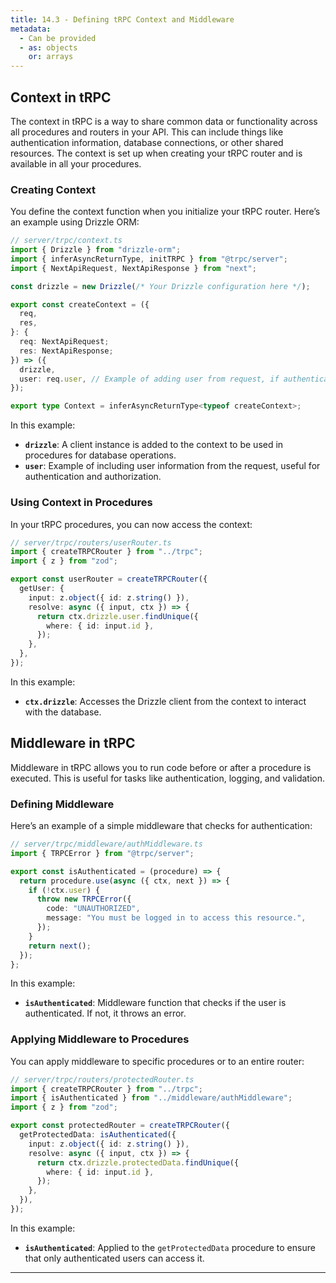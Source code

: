 ```yaml
---
title: 14.3 - Defining tRPC Context and Middleware
metadata:
  - Can be provided
  - as: objects
    or: arrays
---
```


## Context in tRPC

The context in tRPC is a way to share common data or functionality across all procedures and routers in your API. This can include things like authentication information, database connections, or other shared resources. The context is set up when creating your tRPC router and is available in all your procedures.

### Creating Context

You define the context function when you initialize your tRPC router. Here’s an example using Drizzle ORM:

```typescript
// server/trpc/context.ts
import { Drizzle } from "drizzle-orm";
import { inferAsyncReturnType, initTRPC } from "@trpc/server";
import { NextApiRequest, NextApiResponse } from "next";

const drizzle = new Drizzle(/* Your Drizzle configuration here */);

export const createContext = ({
  req,
  res,
}: {
  req: NextApiRequest;
  res: NextApiResponse;
}) => ({
  drizzle,
  user: req.user, // Example of adding user from request, if authenticated
});

export type Context = inferAsyncReturnType<typeof createContext>;
```

In this example:

- **`drizzle`**: A client instance is added to the context to be used in procedures for database operations.
- **`user`**: Example of including user information from the request, useful for authentication and authorization.

### Using Context in Procedures

In your tRPC procedures, you can now access the context:

```typescript
// server/trpc/routers/userRouter.ts
import { createTRPCRouter } from "../trpc";
import { z } from "zod";

export const userRouter = createTRPCRouter({
  getUser: {
    input: z.object({ id: z.string() }),
    resolve: async ({ input, ctx }) => {
      return ctx.drizzle.user.findUnique({
        where: { id: input.id },
      });
    },
  },
});
```

In this example:

- **`ctx.drizzle`**: Accesses the Drizzle client from the context to interact with the database.

## Middleware in tRPC

Middleware in tRPC allows you to run code before or after a procedure is executed. This is useful for tasks like authentication, logging, and validation.

### Defining Middleware

Here’s an example of a simple middleware that checks for authentication:

```typescript
// server/trpc/middleware/authMiddleware.ts
import { TRPCError } from "@trpc/server";

export const isAuthenticated = (procedure) => {
  return procedure.use(async ({ ctx, next }) => {
    if (!ctx.user) {
      throw new TRPCError({
        code: "UNAUTHORIZED",
        message: "You must be logged in to access this resource.",
      });
    }
    return next();
  });
};
```

In this example:

- **`isAuthenticated`**: Middleware function that checks if the user is authenticated. If not, it throws an error.

### Applying Middleware to Procedures

You can apply middleware to specific procedures or to an entire router:

```typescript
// server/trpc/routers/protectedRouter.ts
import { createTRPCRouter } from "../trpc";
import { isAuthenticated } from "../middleware/authMiddleware";
import { z } from "zod";

export const protectedRouter = createTRPCRouter({
  getProtectedData: isAuthenticated({
    input: z.object({ id: z.string() }),
    resolve: async ({ input, ctx }) => {
      return ctx.drizzle.protectedData.findUnique({
        where: { id: input.id },
      });
    },
  }),
});
```

In this example:

- **`isAuthenticated`**: Applied to the `getProtectedData` procedure to ensure that only authenticated users can access it.

---

